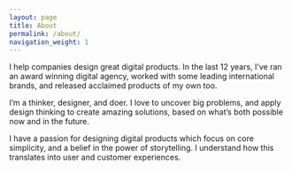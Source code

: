 ```yaml
---
layout: page
title: About
permalink: /about/
navigation_weight: 1
---
```


I help companies design great digital products. In the last 12 years, I’ve ran an award winning digital agency, worked with some leading international brands, and released acclaimed products of my own too.

I’m a thinker, designer, and doer. I love to uncover big problems, and apply design thinking to create amazing solutions, based on what’s both possible now and in the future.

I have a passion for designing digital products which focus on core simplicity, and a belief in the power of storytelling. I understand how this translates into user and customer experiences.

<!-- You can find the source code for Jekyll at
{% include icon-github.html username="jekyll" %} /
[jekyll](https://github.com/jekyll/jekyll) -->
